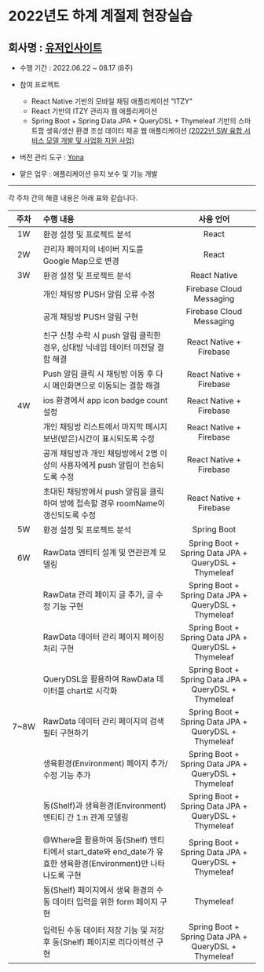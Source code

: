 # 2022년도 하계 계절제 현장실습
 <h2> 회사명 : <a href = "https://userinsight.co.kr/"> 유저인사이트 </a> </h2>

 * 수행 기간 : 2022.06.22 ~ 08.17 (8주)
 
 * 참여 프로젝트  
   * React Native 기반의 모바일 채팅 애플리케이션 "ITZY"
   * React 기반의 ITZY 관리자 웹 애플리케이션
   * Spring Boot + Spring Data JPA + QueryDSL + Thymeleaf 기반의 스마트팜 생육/생산 환경 조성 데이터 제공 웹 애플리케이션 <a href = "https://www.bizinfo.go.kr/web/lay1/bbs/S1T122C128/AS/74/view.do?pblancId=PBLN_000000000075234&cpage=26&rows=15&condition=&keyword=&hashCode=">(2022년 SW 융합 서비스 모델 개발 및 사업화 지원 사업)</a>
  * 버전 관리 도구 : <a href="https://yona.io/">Yona</a> 
  * 맡은 업무 : 애플리케이션 유지 보수 및 기능 개발
------------
각 주차 간의 해결 내용은 아래 표와 같습니다.

| 주차 | 수행 내용 | 사용 언어 |
|:-----:|:------------------|:-----------------------------:|
|1W| 환경 설정 및 프로젝트 분석 | React |
|2W| 관리자 페이지의 네이버 지도를 Google Map으로 변경 | React |
|3W| 환경 설정 및 프로젝트 분석 | React Native |
|  | 개인 채팅방 PUSH 알림 오류 수정 | Firebase Cloud Messaging |
|  | 공개 채팅방 PUSH 알림 구현 | Firebase Cloud Messaging |
|  | 친구 신청 수락 시 push 알림 클릭한 경우, 상대방 닉네임 데이터 미전달 결함 해결 | React Native + Firebase |
|  | Push 알림 클릭 시 채팅방 이동 후 다시 메인화면으로 이동되는 결함 해결 | React Native + Firebase |
|4W| ios 환경에서 app icon badge count 설정 | React Native + Firebase |
|  | 개인 채팅방 리스트에서 마지막 메시지 보낸(받은)시간이 표시되도록 수정 | React Native + Firebase |
|  | 공개 채팅방과 개인 채팅방에서 2명 이상의 사용자에게 push 알림이 전송되도록 수정 | React Native + Firebase |
|  | 초대된 채팅방에서 push 알림을 클릭하여 방에 접속할 경우 roomName이 갱신되도록 수정 | React Native + Firebase |
|5W| 환경 설정 및 프로젝트 분석 | Spring Boot |
|6W| RawData 엔티티 설계 및 연관관계 모델링 | Spring Boot + Spring Data JPA + QueryDSL + Thymeleaf |
|  | RawData 관리 페이지 글 추가, 글 수정 기능 구현 | Spring Boot + Spring Data JPA + QueryDSL + Thymeleaf |
|  | RawData 데이터 관리 페이지 페이징 처리 구현 | Spring Boot + Spring Data JPA + QueryDSL + Thymeleaf |
|  | QueryDSL을 활용하여 RawData 데이터를 chart로 시각화 | Spring Boot + Spring Data JPA + QueryDSL + Thymeleaf  |
|7~8W| RawData 데이터 관리 페이지의 검색 필터 구현하기 | Spring Boot + Spring Data JPA + QueryDSL + Thymeleaf |
|  | 생육환경(Environment) 페이지 추가/수정 기능 추가 | Spring Boot + Spring Data JPA + QueryDSL + Thymeleaf  |
|  | 동(Shelf)과 생육환경(Environment) 엔티티 간 1:n 관계 모델링 | Spring Boot + Spring Data JPA + QueryDSL + Thymeleaf |
|  | @Where을 활용하여 동(Shelf) 엔티티에서 start_date와 end_date가 유효한 생육환경(Environment)만 나타나도록 구현| Spring Boot + Spring Data JPA + QueryDSL + Thymeleaf |
|  | 동(Shelf) 페이지에서 생육 환경의 수동 데이터 입력을 위한 form 페이지 구현 | Thymeleaf |
|  | 입력된 수동 데이터 저장 기능 및 저장 후 동(Shelf) 페이지로 리다이렉션 구현 | Spring Boot + Spring Data JPA + QueryDSL + Thymeleaf |
